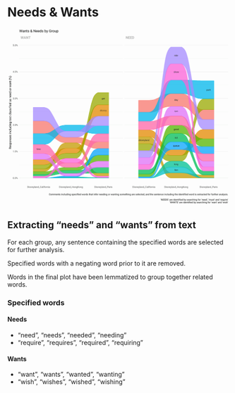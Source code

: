 Needs & Wants
================

![Needs & Wants Plot](outputs/needs_wants_plot_without_other.png)

## Extracting “needs” and “wants” from text

For each group, any sentence containing the specified words are selected
for further analysis.

Specified words with a negating word prior to it are removed.

Words in the final plot have been lemmatized to group together related
words.

### Specified words

#### Needs

-   “need”, “needs”, “needed”, “needing”
-   “require”, “requires”, “required”, “requiring”

#### Wants

-   “want”, “wants”, “wanted”, “wanting”
-   “wish”, “wishes”, “wished”, “wishing”
